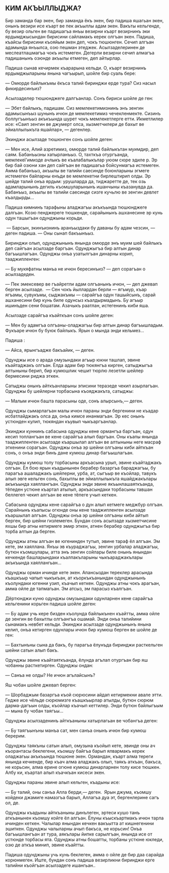 ## КИМ АКЪЫЛЛЫДЖА?

Бир заманда бар экен, бир заманда ёкъ экен, бир падиша яшагьан экен, онынъ везири исе къарт ве пек акъыллы адам экен.
Вакъты кельгенде, бу везир ольген ве падишагъа янъы везирни къарт везирнинъ эки ярдымджысындан бирисини сайламакъ керек олгъан экен.
Падиша, къайсы бирисини къояйым экен деп, чокъ тюшюнген.
Сечип алгъан адамында янъылса, озю пешман этеджек.
Асылзаделеринен де меслеатлашмагъа чокъ истемеген.
Дегерли везирни сечип алмагъа падишанынъ озюнде акъылы етмеген, деп айтырлар.

Падиша сынав кечирмек къарарына кельди.
О, къарт везирнинъ ярдымджыларыны янына чагъырып, шойле бир суаль бере:

— Омюрде байлыкъмы ёкъса талий биринджи ерде тура?
Сиз насыл фикирдесинъиз?

Асылзаделер тюшюнджеге далгъанлар.
Сонъ бириси шойле де ген:

— Эбет байлыкъ, падишам.
Сиз мемлекетимизнинъ энъ зенгин адамысынъыз шунынъ ичюн де мемлекетимиз чечекленмекте.
Сизинъ боллугъынъыз акъкъында шурет чокъ мемлекетлерге етти.
Икметлилер исе: «Саип зенгин ве джумерт олса, хызметчилери де бахыт ве эйиаллылыкъта яшайлар», — дегенлер.

Экинджи асылзаде тюшюнген сонъ шойле деген:

— Мен исе, Алий азретимиз, омюрде талий байлыкътан муимдир, деп саям.
Бабанъызны хатырланъыз.
О, тахткъа отургъанда, мемлекеї'имизде ачлыкъ ве къалабалыкълар уюом сюре эдиле р.
Эр бир бай озюни хан деп сайгъан ве падишагьа бойсунмагъа истемеген.
Амма бабанъыз, акъылы ве талийи саесинде боюнларыны эгмеге истемеген байларны енъди ве мемлекетни бирлештирип олды.
Эр шейде талий онъа ярдым: урушларда да, тиджаретте де, тек озь адамларынынъ дегиль къомшуларынынъ ишанчыны къазанувда да.
Бабанъыз, акъылы ве талийи саесинде сизге кучьлю ве зенгин девлет къалдырды...

Падиша кимнинъ тарафыны аладжагъы акъкъында тюшюнджеге далгьан.
Козю пенджереге тюшкенде, сарайынынъ ашханесине эр кунь одун ташыгъан одунджыны корьди.

 — Барсын, экинъизнинъ аранъыздаки бу даваны бу адам чезсин, — деген падиша. — Оны сынап бакъынъыз.

Биринджи олып, одунджынынъ янында омюрде энъ муим шей байлыкъ деп сайгъан асылзаде баргъан.
Одунджыгъа бир алтын динар багъышлагъан.
Одунджы онъа узатылгъан динарны корип, тааджипленген:

— Бу мукяфатны манъа не ичюн бересинъиз? — деп сорагъан о асылзадеден.

— Пек эмексевер ве гъайретли адам олгъанынъ ичюн, — деп джевап берген асылзаде.
 — Сен чокъ йыллардан берли — ягъмур, къар ягъамы, сувукъмы, сыджакъмы — сарайгъа одун ташыйсынъ, сарай ашханесини бир кунь биле одунсыз къалдырмадынъ.
Бу агъыр ишинъден сени бошатам.
Азачыкъ раатлан, истегенинъ киби яша.

Асылзаде сарайгъа къайткъан сонъ шойле деген:

— Мен бу адамгъа олгъаны-оладжагъы бир алтын динар багъышладым.
Фукъаре ичюн бу буюк байлыкъ.
Ярын о мында энди кельмез...

Падиша :

— Айса, ярынгъадже бакъайик, — деген.

Одунджы исе о арада омузындаки агъыр юкни ташлап, эвине къайтаджакъ олгъан.
Ёлда адам бир тюкянгъа кирген, сатыджыгъа алтыныны берип, бир кумюшлик чешит тюрлю лезетли шейлер бермесини риджа эткен.

Сатыджы онынъ айткъанларыны эписини теразеде чекип азырлагъан.
Одунджы бу шейлерни торбасына къояджакъта, сатыджы:

— Малым ичюн башта парасыны оде, сонъ алырсынъ,— деген.

Одунджы сымарлагъан малы ичюн параны энди бергенини не къадар исбатлайджакъ олса да, онъа кимсе инанмагъан.
Эр кес онынъ устюнден кулип, тюкяндан къувып чыкъаргъанлар.

Экинджи куннинъ сабасына одунджы кене ормангъа баргъан, одун кесип топлангъан ве кене сарайгъа алып баргъан.
Оны къапы янында тааджипленген асылзаде къаршылап алгъан ве алтыныны неге масраф эткенини сорагъан.
Одунджы онъа эр шейни олгъаны киби айткъан сонъ, о онъа энди бинъ дане кумюш динар багъышлагъан.

Одунджы кумюш толу торбасыны аркъасына урып, эвине къайтаджакъ олгъан.
Ёл бою ярын къадынынен берабер базаргъа бараджагъы, бу парагъа ашаладжакъ шейлерни, урба, ат, сыгъыр ве къойлар, тавукъ алып эвге кельген сонъ, бахытлы ве эйиаллылыкъта яшайджакълары акъкъында хаяллангъан.
Одунджы энди эвине якъынлашаяткъанда, тёпеден устюне къартал атылып, аркъасындаки торбасыны тавшан беллегеп чекип алгъан ве кене тёпеге учып кеткен.

Сабасына одунджы кене сарайгъа о дун алып кетмеге меджбур олгъан.
Сарайнынъ къапысы огюнде оны кене тааджипленген асылзаде къаршылап алгъан.
Одунджы онъа эр шейни олгъаны киби айтып берген, бир шейни гизлемеген.
Бундан сонъ асылзаде хызметчисине яхшы бир атны кетирмеге эмир эткен, атнен берабер одунджыгъа бир торба алтын да берген.

Одунджы атны алгъан ве югенинден тутып, эвине тараф ёл алгъан.
Эм кете, эм хаяллана.
Янъы эв къураджагъы, зенгин урбалар аладжагъы, бутюн къомшулары, атта энъ зенгин сойлары биле онынъ янындан кечкенде башларындаки къалпакъларыны чыкъараджакълары акъкъында хаяллангьан...

Одунджы орман ичинде кете экен.
Апансыздан тереклер арасында къашкъыр чапып чыкъкъан, ат къоркъкъанындан одунджынынъ къолундаки югенни узип, къачып кеткен.
Одунджы атны чокъ арагъан, амма ойле де тапмагьан.
Эм атсыз, эм парасыз къалгъан.

Дёртюнджи куню одунджы омузындаки одунларнен кене сарайгъа кельгенини корьген падиша шойле деген:

— Бу адам учь кере бизден къолунда байлыкънен къайтты, амма ойле де зенгин ве бахытлы олгъангъа ошамай.
Энди онъа талийини сынамакъ невбет кельди.
Экинджи асылзаде одунджынынъ янына келип, онъа кетирген одунлары ичюн бир кумюш берген ве шойле де ген:

— Бахтынъны сына да бакъ, бу парагъа ёлунъда биринджи расткельген шейни сатын алып бакъ.

Одунджы эвине къайтаяткъанда, ёлунда агълап отургъан бир яш чобанны расткетирген.
Одунджы ондан:

— Санъа не олды?
Не ичюн агълайсынъ?

Яш чобан шойле джевап берген:

— Шорбаджым базаргъа къой сюрюсини айдап кетирмекни авале этти.
Гедже исе чёльде сюрюмизге къашкъырлар атылды, бутюн сюрюм дарма-дагъын олды, къойлар къачып кеттилер.
Энди бутюн байлыгъым — мына бу чобан таягъы...

Одунджы асылзаденинъ айткъаныны хатырлагьан ве чобангъа деген:

— Бу таягъынъны манъа сат, мен санъа онынъ ичюн бир кумюш берерим.

Одунджы таякъны сатын алып, омузына къойып кете, эвинде оны ач къорантасы беклегени, къомшу байгъа барып ялвармакъ керек оладжагьы акъкъында тюшюне экен.
Ормандан, къарт алма тереги янында кечкенде, бир къач алма аладжакъ олып, таякъ аткъан, бакъса, не корьсин, алма ерине огюне кумюш динарларнен толу кисе тюшкен.
Албу ки, къартал алып къачкъан кисеси экен.

Одунджы параны эвине алып кельген, къадыны исе:

— Бу талий, оны санъа Алла берди,— деген.
 Ярын джума, къомшу койдеки джамиге намазгъа барып, Аллагъа дуа эт, бергенлерине сагъ ол, де.

Одунджы къадыны айткъаныны динълеген, эртеси кушо танъ аткъанынен къомшу койге ёл алгъан.
Ёлуны къыскъартмакъ ичюн тарла ичинден кеткен.
Чалылар янындан кечкен вакъытта ат кишнегенини эшиткен.
Одунджы чалыларны ачып бакъса, не корьсин!
Онъа багъышлангъан ат тура, аякълары йипке сарылгъан, янында исе от устюнде торбасы ята.
Одунджы атны бошатты, торбаны устюне юкледи, озю де аткъа минип, эвине къайтты.

Падиша одунджыны учь кунь беклеген, амма о ойле де бир даа сарайда корюнмеген.
Иште, бундан сонъ падиша везирликни биринджи ерге талийни къойгъан асылзадеге ишангьан..
